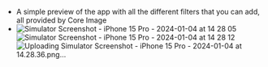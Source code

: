 * A simple preview of the app with all the different filters that you can add, all provided by Core Image
*  ![Simulator Screenshot - iPhone 15 Pro - 2024-01-04 at 14 28 05](https://github.com/suhailajaz/InstaFilter/assets/113661825/f23cadc1-f86e-433c-8eea-b5dabf78ed34)
![Simulator Screenshot - iPhone 15 Pro - 2024-01-04 at 14 28 12](https://github.com/suhailajaz/InstaFilter/assets/113661825/4d1fa76d-27ae-4cf0-ac24-d604158ccaee)
![Uploading Simulator Screenshot - iPhone 15 Pro - 2024-01-04 at 14.28.36.png…]()
